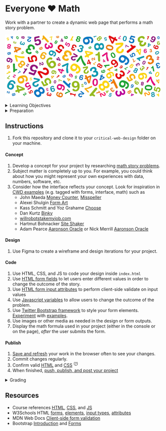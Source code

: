 
# Everyone ♥ Math

Work with a partner to create a dynamic web page that performs a math story problem.

![numbers](assets/img/colorful-numbers.png)



<details>
<summary>Learning Objectives</summary>

Students who complete this assignment will be able to:

- Recall how the `form`, `input`, and `select` elements work together in web forms
- Describe the difference between HTTP Request Methods `GET` and `POST`
- Compare types of form validation (client vs. server) and their purpose
- List attributes like `required`, `type`, `range`, `max`, and `pattern` used to set acceptable input values
- Implement a web framework using external scripts and a CDN
- Use HTML, CSS, JS, Bootstrap, and Git/Github to co-create a web form that computes different outputs based on user input

</details>


<details>
<summary>Preparation</summary>

Complete the following to prepare for this assignment. See [Resources](#resources) for additional information as needed.

- [w3schools: HTTP Request Methods](https://www.w3schools.com/tags/ref_httpmethods.asp)
- [Codecademy: JS 1-1 Introduction to Javascript](https://www.codecademy.com/learn/introduction-to-javascript) (1–8)
- [Codecademy: JS 1-2 Variables](https://www.codecademy.com/learn/introduction-to-javascript) (1–6)
- [Codecademy: JS 2-1 Conditional Statements](https://www.codecademy.com/learn/introduction-to-javascript) (1–8)
- [Codecademy: HTML 3-1 Forms](https://www.codecademy.com/learn/learn-html) (1-14)
- [Codecademy: HTML 3-2 Form Validation](https://www.codecademy.com/learn/learn-html) (1-6)

</details>





## Instructions

1. Fork this repository and clone it to your `critical-web-design` folder on your machine.


#### Concept

1. Develop a concept for your project by researching [math story problems](https://www.google.com/search?hl=en&q=math+story+problems).
1. Subject matter is completely up to you. For example, you could think about how you might represent your own experiences with data, numbers, software, etc.
1. Consider how the interface reflects your concept. Look for inspiration in [CWD examples](https://docs.google.com/spreadsheets/d/1mQ0doWT6tGXm2W-hB5zuz3I8mijGhLSkAe_XrcfMdok/edit#gid=0) (e.g. tagged with forms, interface, math) such as
	- John Maeda [Money Counter](http://www.maedastudio.com/2005/moneycounter/index.php?category=all&next=exists&prev=exists&this=moneycounter), [Misspeller](http://www.maedastudio.com/2007/misspell/index.php?category=all&next=2007/human&prev=2007/reduce&this=misspell)
	- Alexei Shulgin [Form Art](http://www.c3.hu/collection/form)
	- Kass Schmitt and Yoz Grahame [Choose](https://bak.spc.org/choose/)
	- Dan Kurtz [Binky](https://www.binky.rocks/)
	- [willrobotstakemyjob.com](https://willrobotstakemyjob.com/)
	- Hartmut Bohnacker [Site Shaker](https://hartmut-bohnacker.de/projects/site-shaker)
	- Adam Pearce [Aaronson Oracle](https://roadtolarissa.com/oracle/) or Nick Merrill [Aaronson Oracle](https://people.ischool.berkeley.edu/~nick/aaronson-oracle/)	

#### Design

1. Use Figma to create a wireframe and design iterations for your project.


#### Code

1. Use HTML, CSS, and JS to code your design inside `index.html`
1. Use [HTML form fields](https://www.w3schools.com/html/html_forms.asp) to let users enter different values in order to change the outcome of the story.
1. Use [HTML form input attributes](https://www.w3schools.com/html/html_form_attributes.asp) to perform client-side validate on input values
1. Use [Javascript variables](https://www.w3schools.com/js/js_variables.asp) to allow users to change the outcome of the problem.
1. Use [Twitter Bootstrap framework](https://getbootstrap.com/) to style your form elements. [Experiment](https://bootswatch.com/default/) with [examples](https://getbootstrap.com/docs/5.0/examples/).
1. Use images or other media as needed in the design or form outputs.
1. Display the math formula used in your project (either in the console or on the page), *after* the user submits the form.


#### Publish

1. [Save and refresh](https://github.com/omundy/learn-computing/blob/main/topics-keyboard-shortcuts.md#web-development-edit-save-refresh-loop) your work in the browser often to see your changes.
1. Commit changes regularly.
1. Confirm valid [HTML](https://validator.w3.org/) and [CSS](https://jigsaw.w3.org/css-validator/) <sup>([?](https://github.com/omundy/dig245-critical-web-design/blob/main/reference-sheets/css.md#css-validation))</sup>
1. When finished, [push, publish, and post your project](https://docs.google.com/document/d/17U_zmzM_eML_qkG0PaOdDRcEk3YEmbiQ1TyNnbAM08k/edit#bookmark=id.8jryplv1i8a)




<details>
<summary>Grading</summary>

Points | Category | Description
---: | --- | ---
4 | Concept | Idea is original and evokes deeper thinking on the subject.
4 | Design | Overall quality and use of design principles; Graphics are consistent, layout displays clear information hierarchy
4 | Execution | Concept and design is well-executed, is usable, and functions as intended
4 | Instructions | Project is online, accessible, and linked from Moodle by the deadline
4 | Validation | Valid HTML and CSS
20 | Total |

</details>









## Resources

- Course references [HTML](https://github.com/omundy/dig245-critical-web-design/blob/main/reference-sheets/html.md), [CSS](https://github.com/omundy/dig245-critical-web-design/blob/main/reference-sheets/css.md), and [JS](https://github.com/omundy/dig245-critical-web-design/blob/main/reference-sheets/javascript.md)
- W3Schools HTML [forms](https://www.w3schools.com/html/html_forms.asp), [elements](https://www.w3schools.com/html/html_form_elements.asp), [input types](https://www.w3schools.com/html/html_form_input_types.asp), [attributes](https://www.w3schools.com/html/html_forms_attributes.asp)
- MDN Web Docs [Client-side form validation](https://developer.mozilla.org/en-US/docs/Learn/Forms/Form_validation)
- Bootstrap [Introduction](https://getbootstrap.com/docs/5.1/getting-started/introduction/) and [Forms](https://getbootstrap.com/docs/5.1/forms/overview/)
